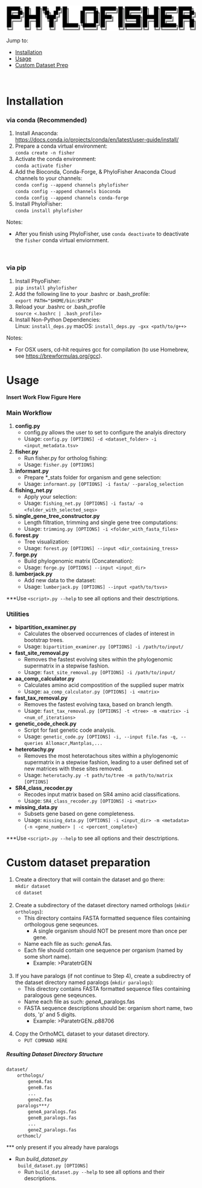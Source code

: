![PhyloFIsher](fisher.png)

Jump to:
   - [Installation](#Installation)
   - [Usage](#Usage)
   - [Custom Dataset Prep](#Custom-dataset-preparation)

<br/>

# Installation

### via conda (Recommended)
1. Install Anaconda:<br/>
https://docs.conda.io/projects/conda/en/latest/user-guide/install/
2. Prepare a conda virtual environment:<br/>
 `conda create -n fisher`
3. Activate the conda environment:<br/>
`conda activate fisher`
4. Add the Bioconda, Conda-Forge, & PhyloFisher Anaconda Cloud channels to your channels:<br/>
`conda config --append channels phylofisher`<br/>
`conda config --append channels bioconda`<br/>
`conda config --append channels conda-forge`<br/>
5. Install PhyloFisher:<br/>
`conda install phylofisher`

Notes:
- After you finish using PhyloFisher, use `conda deactivate` to deactivate the `fisher` conda virtual enviornment.
<br/>

### via pip
1. Install PhyoFisher:<br/>
`pip install phylofisher`
2. Add the following line to your .bashrc or .bash_profile:<br/>
`export PATH="$HOME/bin:$PATH"`
3. Reload your .bashrc or .bash_profile<br/>
`source <.bashrc | .bash_profile>`<br/>
4. Install Non-Python Dependencies:<br/>
Linux: `install_deps.py`
macOS: `install_deps.py -gxx <path/to/g++>`

Notes:
- For OSX users, cd-hit requires gcc for compilation (to use Homebrew, see https://brewformulas.org/gcc).  

# Usage

**Insert Work Flow Figure Here**

### Main Workflow
1. **config.py**
    - config.py allows the user to set to configure the analyis directory <br/>
    - Usage: `config.py [OPTIONS] -d <dataset_folder> -i <input_metadata.tsv>`<br/>
2. **fisher.py**
    - Run fisher.py for ortholog fishing:<br/>
    - Usage: `fisher.py [OPTIONS]`<br/>
3. **informant.py**
    - Prepare *_stats folder for organism and gene selection:<br/>
    - Usage: `informant.py [OPTIONS] -i fasta/ --paralog_selection`<br/>
4. **fishing_net.py**
    - Apply your selection:<br/>
    - Usage: `fishing_net.py [OPTIONS] -i fasta/ -o <folder_with_selected_seqs>`<br/>
5. **single_gene_tree_constructor.py**
    - Length filtration, trimming and single gene tree computations:<br/>
    - Usage: `trimming.py [OPTIONS] -i <folder_with_fasta_files>`<br/>
6. **forest.py**
    - Tree visualization:<br/>
    - Usage: `forest.py [OPTIONS] --input <dir_containing_tress>`<br/>
7. **forge.py**
    - Build phylogenomic matrix (Concatenation):<br/>
    - Usage: `forge.py [OPTIONS] --input <input_dir> `<br/>
8. **lumberjack.py**
    - Add new data to the dataset:<br/>
    - Usage: `lumberjack.py [OPTIONS] --input <path/to/tsvs>` <br/>

***Use `<script>.py --help`  to see all options and their desctriptions.


### Utilities
* **bipartition_examiner.py**
    * Calculates the observed occurrences of clades of interest in bootstrap trees.
    * Usage: `bipartition_examiner.py [OPTIONS] -i /path/to/input/`<br/>
* **fast_site_removal.py**
    * Removes the fastest evolving sites within the phylogenomic supermatrix in a stepwise fashion.
    * Usage: `fast_site_removal.py [OPTIONS] -i /path/to/input/`<br/>
* **aa_comp_calculator.py**
    * Calculates amino acid compostition of the supplied super matrix
    * Usage: `aa_comp_calculator.py [OPTIONS] -i <matrix>`<br/>
* **fast_tax_removal.py**
    * Removes the fastest evolving taxa, based on branch length.
    * Usage: `fast_tax_removal.py [OPTIONS] -t <tree> -m <matrix> -i <num_of_iterations>`<br/>
* **genetic_code_check.py**
    * Script for fast genetic code analysis.
    * Usage: `genetic_code.py [OPTIONS] -i, --input file.fas -q, --queries Allomacr,Mantplas,...`<br/>
* **heterotachy.py**
    * Removes the most heterotachous sites within a phylogenomic supermatrix in a stepwise fashion,
     leading to a user defined set of new matrices with these sites removed.
    * Usage: `heterotachy.py -t path/to/tree -m path/to/matrix [OPTIONS]`<br/>
* **SR4_class_recoder.py**
    * Recodes input matrix based on SR4 amino acid classifications.
    * Usage: `SR4_class_recoder.py [OPTIONS] -i <matrix>`<br/>
* **missing_data.py**
    * Subsets gene based on gene completeness.
    * Usage: `missing_data.py [OPTIONS] -i <input_dir> -m <metadata> {-n <gene_number> |
     -c <percent_complete>}`<br/>

***Use `<script>.py --help`  to see all options and their desctriptions.
 
 
      
# Custom dataset preparation
1. Create a directory that will contain the dataset and go there:<br/>
`mkdir dataset`<br/>
`cd dataset`<br/><br/>
2. Create a subdirectory of the dataset directory named orthologs (`mkdir orthologs`):
    - This directory contains FASTA formatted sequence files containing orthologous gene seqeunces.
        - A single organism should NOT be present more than once per gene. 
    - Name each file as such: _geneA_.fas.
    - Each file should contain one sequence per organism (named by some short name).
        - Example: >ParatetrGEN<br/><br/>
3. If you have paralogs (if not continue to Step 4), create a subdirectry of the dataset 
    directory named paralogs (`mkdir paralogs`):
    - This directory contains FASTA formatted sequence files containing paralogous gene seqeunces.
    - Name each file as such: _geneA_\_paralogs.fas
    - FASTA sequence descriptions should be: organism short name, two dots, 'p' and 5 digits.
        - Example: >ParatetrGEN..p88706<br/><br/>
4. Copy the OrthoMCL dataset to your dataset directory.
    * `PUT COMMAND HERE`
    
##### Resulting Dataset Directory Structure
    dataset/
        orthologs/
            geneA.fas
            geneB.fas
            ...
            geneZ.fas
        paralogs***/
            geneA_paralogs.fas
            geneB_paralogs.fas
            ...
            geneZ_paralogs.fas
        orthomcl/
*** only present if you already have paralogs

* Run _build_dataset.py_<br/>
` build_dataset.py [OPTIONS]`
    * Run `build_dataset.py --help` to see all options and their descriptions.
        
